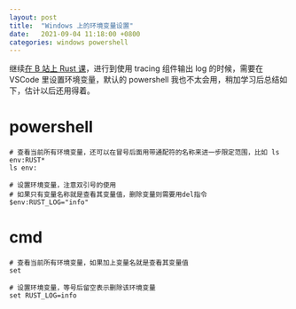 ```yaml
---
layout: post
title:  "Windows 上的环境变量设置"
date:   2021-09-04 11:18:00 +0800
categories: windows powershell
---
```


继续[在 B 站上 Rust 课](https://www.bilibili.com/video/BV1h64y197G3)，进行到使用 tracing 组件输出 log 的时候，需要在 VSCode 里设置环境变量，默认的 powershell 我也不太会用，稍加学习后总结如下，估计以后还用得着。

# powershell

    # 查看当前所有环境变量，还可以在冒号后面用带通配符的名称来进一步限定范围，比如 ls env:RUST*
    ls env:

    # 设置环境变量，注意双引号的使用
    # 如果只有变量名称就是查看其变量值，删除变量则需要用del指令
    $env:RUST_LOG="info"

# cmd

    # 查看当前所有环境变量，如果加上变量名就是查看其变量值
    set

    # 设置环境变量，等号后留空表示删除该环境变量
    set RUST_LOG=info

<script src="https://utteranc.es/client.js"
        repo="yingang/yingang.github.io"
        issue-term="pathname"
        label="Comment"
        theme="github-light"
        crossorigin="anonymous"
        async>
</script>
